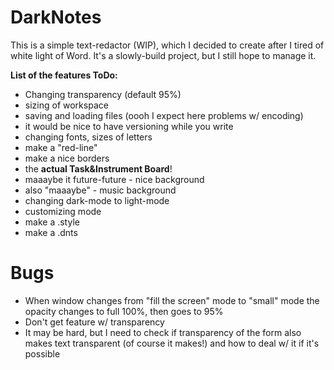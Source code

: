 # DarkNotes

This is a simple text-redactor (WIP), which I decided to create after I tired of white light of Word. It's a slowly-build project, but I still hope to manage it.

**List of the features ToDo:**
- Changing transparency (default 95%)
- sizing of workspace
- saving and loading files (oooh I expect here problems w/ encoding)
- it would be nice to have versioning while you write
- changing fonts, sizes of letters
- make a "red-line"
- make a nice borders
- the **actual Task&Instrument Board**!
- maaaybe it future-future - nice background
- also "maaaybe" - music background
- changing dark-mode to light-mode
- customizing mode
- make a .style
- make a .dnts

# Bugs

- When window changes from "fill the screen" mode to "small" mode the opacity changes to full 100%, then goes to 95%
- Don't get feature w/ transparency
- It may be hard, but I need to check if transparency of the form also makes text transparent (of course it makes!) and how to deal w/ it if it's possible
